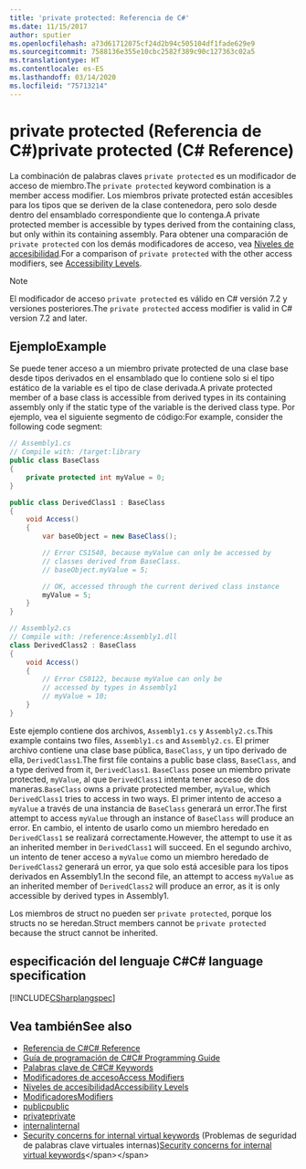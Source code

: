 ```yaml
---
title: 'private protected: Referencia de C#'
ms.date: 11/15/2017
author: sputier
ms.openlocfilehash: a73d61712075cf24d2b94c505104df1fade629e9
ms.sourcegitcommit: 7588136e355e10cbc2582f389c90c127363c02a5
ms.translationtype: HT
ms.contentlocale: es-ES
ms.lasthandoff: 03/14/2020
ms.locfileid: "75713214"
---
```

# <a name="private-protected-c-reference"></a><span data-ttu-id="bfbf0-102">private protected (Referencia de C#)</span><span class="sxs-lookup"><span data-stu-id="bfbf0-102">private protected (C# Reference)</span></span>

<span data-ttu-id="bfbf0-103">La combinación de palabras claves `private protected` es un modificador de acceso de miembro.</span><span class="sxs-lookup"><span data-stu-id="bfbf0-103">The `private protected` keyword combination is a member access modifier.</span></span> <span data-ttu-id="bfbf0-104">Los miembros private protected están accesibles para los tipos que se deriven de la clase contenedora, pero solo desde dentro del ensamblado correspondiente que lo contenga.</span><span class="sxs-lookup"><span data-stu-id="bfbf0-104">A private protected member is accessible by types derived from the containing class, but only within its containing assembly.</span></span> <span data-ttu-id="bfbf0-105">Para obtener una comparación de `private protected` con los demás modificadores de acceso, vea [Niveles de accesibilidad](accessibility-levels.md).</span><span class="sxs-lookup"><span data-stu-id="bfbf0-105">For a comparison of `private protected` with the other access modifiers, see [Accessibility Levels](accessibility-levels.md).</span></span>

> [!NOTE]
> <span data-ttu-id="bfbf0-106">El modificador de acceso `private protected` es válido en C# versión 7.2 y versiones posteriores.</span><span class="sxs-lookup"><span data-stu-id="bfbf0-106">The `private protected` access modifier is valid in C# version 7.2 and later.</span></span>

## <a name="example"></a><span data-ttu-id="bfbf0-107">Ejemplo</span><span class="sxs-lookup"><span data-stu-id="bfbf0-107">Example</span></span>

<span data-ttu-id="bfbf0-108">Se puede tener acceso a un miembro private protected de una clase base desde tipos derivados en el ensamblado que lo contiene solo si el tipo estático de la variable es el tipo de clase derivada.</span><span class="sxs-lookup"><span data-stu-id="bfbf0-108">A private protected member of a base class is accessible from derived types in its containing assembly only if the static type of the variable is the derived class type.</span></span> <span data-ttu-id="bfbf0-109">Por ejemplo, vea el siguiente segmento de código:</span><span class="sxs-lookup"><span data-stu-id="bfbf0-109">For example, consider the following code segment:</span></span>  

```csharp
// Assembly1.cs  
// Compile with: /target:library  
public class BaseClass
{
    private protected int myValue = 0;
}

public class DerivedClass1 : BaseClass
{
    void Access()
    {
        var baseObject = new BaseClass();

        // Error CS1540, because myValue can only be accessed by
        // classes derived from BaseClass.
        // baseObject.myValue = 5;  

        // OK, accessed through the current derived class instance
        myValue = 5;
    }
}
```

```csharp
// Assembly2.cs  
// Compile with: /reference:Assembly1.dll  
class DerivedClass2 : BaseClass
{
    void Access()
    {
        // Error CS0122, because myValue can only be
        // accessed by types in Assembly1
        // myValue = 10;
    }
}
```

<span data-ttu-id="bfbf0-110">Este ejemplo contiene dos archivos, `Assembly1.cs` y `Assembly2.cs`.</span><span class="sxs-lookup"><span data-stu-id="bfbf0-110">This example contains two files, `Assembly1.cs` and `Assembly2.cs`.</span></span>
<span data-ttu-id="bfbf0-111">El primer archivo contiene una clase base pública, `BaseClass`, y un tipo derivado de ella, `DerivedClass1`.</span><span class="sxs-lookup"><span data-stu-id="bfbf0-111">The first file contains a public base class, `BaseClass`, and a type derived from it, `DerivedClass1`.</span></span> <span data-ttu-id="bfbf0-112">`BaseClass` posee un miembro private protected, `myValue`, al que `DerivedClass1` intenta tener acceso de dos maneras.</span><span class="sxs-lookup"><span data-stu-id="bfbf0-112">`BaseClass` owns a private protected member, `myValue`, which `DerivedClass1` tries to access in two ways.</span></span> <span data-ttu-id="bfbf0-113">El primer intento de acceso a `myValue` a través de una instancia de `BaseClass` generará un error.</span><span class="sxs-lookup"><span data-stu-id="bfbf0-113">The first attempt to access `myValue` through an instance of `BaseClass` will produce an error.</span></span> <span data-ttu-id="bfbf0-114">En cambio, el intento de usarlo como un miembro heredado en `DerivedClass1` se realizará correctamente.</span><span class="sxs-lookup"><span data-stu-id="bfbf0-114">However, the attempt to use it as an inherited member in `DerivedClass1` will succeed.</span></span>
<span data-ttu-id="bfbf0-115">En el segundo archivo, un intento de tener acceso a `myValue` como un miembro heredado de `DerivedClass2` generará un error, ya que solo está accesible para los tipos derivados en Assembly1.</span><span class="sxs-lookup"><span data-stu-id="bfbf0-115">In the second file, an attempt to access `myValue` as an inherited member of `DerivedClass2` will produce an error, as it is only accessible by derived types in Assembly1.</span></span>

<span data-ttu-id="bfbf0-116">Los miembros de struct no pueden ser `private protected`, porque los structs no se heredan.</span><span class="sxs-lookup"><span data-stu-id="bfbf0-116">Struct members cannot be `private protected` because the struct cannot be inherited.</span></span>  

## <a name="c-language-specification"></a><span data-ttu-id="bfbf0-117">especificación del lenguaje C#</span><span class="sxs-lookup"><span data-stu-id="bfbf0-117">C# language specification</span></span>

[!INCLUDE[CSharplangspec](~/includes/csharplangspec-md.md)]  

## <a name="see-also"></a><span data-ttu-id="bfbf0-118">Vea también</span><span class="sxs-lookup"><span data-stu-id="bfbf0-118">See also</span></span>

- [<span data-ttu-id="bfbf0-119">Referencia de C#</span><span class="sxs-lookup"><span data-stu-id="bfbf0-119">C# Reference</span></span>](../index.md)
- [<span data-ttu-id="bfbf0-120">Guía de programación de C#</span><span class="sxs-lookup"><span data-stu-id="bfbf0-120">C# Programming Guide</span></span>](../../programming-guide/index.md)
- [<span data-ttu-id="bfbf0-121">Palabras clave de C#</span><span class="sxs-lookup"><span data-stu-id="bfbf0-121">C# Keywords</span></span>](index.md)
- [<span data-ttu-id="bfbf0-122">Modificadores de acceso</span><span class="sxs-lookup"><span data-stu-id="bfbf0-122">Access Modifiers</span></span>](access-modifiers.md)
- [<span data-ttu-id="bfbf0-123">Niveles de accesibilidad</span><span class="sxs-lookup"><span data-stu-id="bfbf0-123">Accessibility Levels</span></span>](accessibility-levels.md)
- [<span data-ttu-id="bfbf0-124">Modificadores</span><span class="sxs-lookup"><span data-stu-id="bfbf0-124">Modifiers</span></span>](index.md)
- [<span data-ttu-id="bfbf0-125">public</span><span class="sxs-lookup"><span data-stu-id="bfbf0-125">public</span></span>](public.md)
- [<span data-ttu-id="bfbf0-126">private</span><span class="sxs-lookup"><span data-stu-id="bfbf0-126">private</span></span>](private.md)
- [<span data-ttu-id="bfbf0-127">internal</span><span class="sxs-lookup"><span data-stu-id="bfbf0-127">internal</span></span>](internal.md)
- <span data-ttu-id="bfbf0-128">[Security concerns for internal virtual keywords](https://docs.microsoft.com/previous-versions/dotnet/netframework-4.0/heyd8kky(v=vs.100)) (Problemas de seguridad de palabras clave virtuales internas)</span><span class="sxs-lookup"><span data-stu-id="bfbf0-128">[Security concerns for internal virtual keywords](https://docs.microsoft.com/previous-versions/dotnet/netframework-4.0/heyd8kky(v=vs.100))</span></span>
